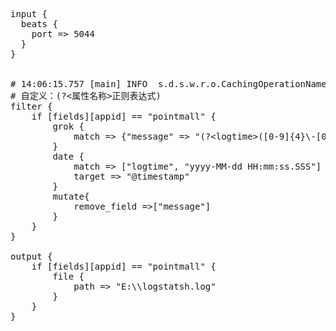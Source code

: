 <pre>
input {
  beats {
    port => 5044
  }
}


# 14:06:15.757 [main] INFO  s.d.s.w.r.o.CachingOperationNameGenerator - Generating unique operation named: getListUsingPOST_2
# 自定义：(?&lt;属性名称&gt;正则表达式)
filter {
	if [fields][appid] == "pointmall" {
		grok {
			match => {"message" => "(?&lt;logtime&gt;([0-9]{4}\-[0-9]{2}\-[0-9]{2}\s+[0-9]{2}:[0-9]{2}:[0-9]{2}+\.+[0-9]{3})) \[(?<thread>.*)\] %{LOGLEVEL:logLevel}  %{NOTSPACE:logger} - %{GREEDYDATA:msginfo}"}
		}
		date {
			match => ["logtime", "yyyy-MM-dd HH:mm:ss.SSS"]
			target => "@timestamp"
		}
		mutate{
			remove_field =>["message"]
		}
	}
}

output {
	if [fields][appid] == "pointmall" {
		file {
			path => "E:\\logstatsh.log"
		}
	}
}
</pre>
